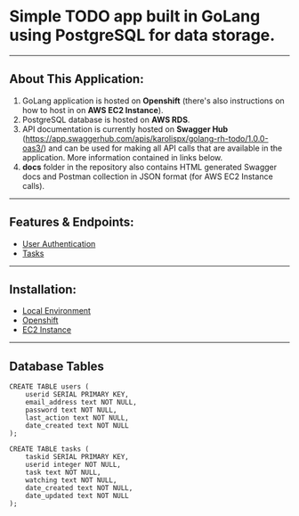 # Simple TODO app built in GoLang using PostgreSQL for data storage.
***

## About This Application:
1. GoLang application is hosted on **Openshift** (there's also instructions on how to host in on **AWS EC2 Instance**).
2. PostgreSQL database is hosted on **AWS RDS**.
3. API documentation is currently hosted on **Swagger Hub** (https://app.swaggerhub.com/apis/karolispx/golang-rh-todo/1.0.0-oas3/) and can be used for making all API calls that are available in the application. More information contained in links below. 
4. **docs** folder in the repository also contains HTML generated Swagger docs and Postman collection in JSON format (for AWS EC2 Instance calls).

***

## Features & Endpoints:
* [User Authentication](https://github.com/karolispx/golang-rh-todo/wiki/Feature:-User-Authentication)
* [Tasks](https://github.com/karolispx/golang-rh-todo/wiki/Feature:-Tasks)

***

## Installation:
* [Local Environment](https://github.com/karolispx/golang-rh-todo/wiki/Installation:-Local-Environment)
* [Openshift](https://github.com/karolispx/golang-rh-todo/wiki/Installation:-Openshift)
* [EC2 Instance](https://github.com/karolispx/golang-rh-todo/wiki/Installation:-EC2-Instance)

***

## Database Tables
```
CREATE TABLE users (
    userid SERIAL PRIMARY KEY,
    email_address text NOT NULL,
    password text NOT NULL,
    last_action text NOT NULL,
    date_created text NOT NULL
);

CREATE TABLE tasks (
    taskid SERIAL PRIMARY KEY,
    userid integer NOT NULL,    
    task text NOT NULL,
    watching text NOT NULL,
    date_created text NOT NULL,
    date_updated text NOT NULL
);
```
